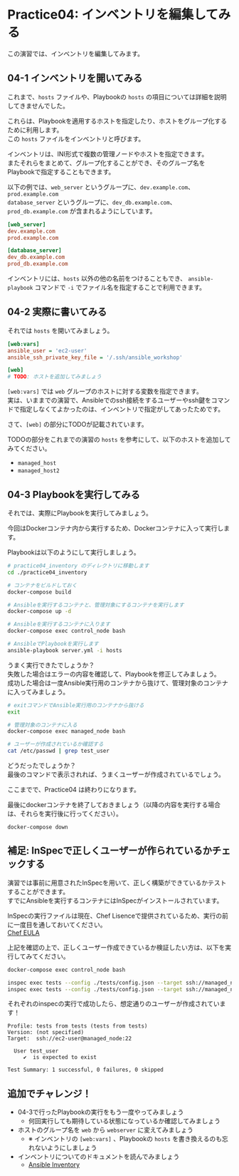 # Practice04: インベントリを編集してみる

この演習では、インベントリを編集してみます。

## 04-1 インベントリを開いてみる

これまで、`hosts` ファイルや、Playbookの `hosts` の項目については詳細を説明してきませんでした。

これらは、Playbookを適用するホストを指定したり、ホストをグループ化するために利用します。  
この `hosts` ファイルをインベントリと呼びます。

インベントリは、INI形式で複数の管理ノードやホストを指定できます。  
またそれらをまとめて、グループ化することができ、そのグループ名をPlaybookで指定することもできます。

以下の例では、`web_server` というグループに、`dev.example.com`、`prod.example.com`  
`database_server` というグループに、`dev_db.example.com`、`prod_db.example.com` が含まれるようにしています。

```ini
[web_server]
dev.example.com
prod.example.com

[database_server]
dev_db.example.com
prod_db.example.com
```

インベントリには、`hosts` 以外の他の名前をつけることもでき、 `ansible-playbook` コマンドで `-i` でファイル名を指定することで利用できます。

## 04-2 実際に書いてみる

それでは `hosts` を開いてみましょう。

```ini
[web:vars]
ansible_user = 'ec2-user'
ansible_ssh_private_key_file = '/.ssh/ansible_workshop'

[web]
# TODO: ホストを追加してみましょう
```

`[web:vars]` では `web` グループのホストに対する変数を指定できます。  
実は、いままでの演習で、Ansibleでのssh接続をするユーザーやssh鍵をコマンドで指定しなくてよかったのは、インベントリで指定がしてあったためです。

さて、`[web]` の部分にTODOが記載されています。  

TODOの部分をこれまでの演習の `hosts` を参考にして、以下のホストを追加してみてください。

* `managed_host`
* `managed_host2`

## 04-3 Playbookを実行してみる

それでは、実際にPlaybookを実行してみましょう。

今回はDockerコンテナ内から実行するため、Dockerコンテナに入って実行します。

Playbookは以下のようにして実行しましょう。

```sh
# practice04_inventory のディレクトリに移動します
cd ./practice04_inventory

# コンテナをビルドしておく
docker-compose build

# Ansibleを実行するコンテナと、管理対象にするコンテナを実行します
docker-compose up -d

# Ansibleを実行するコンテナに入ります
docker-compose exec control_node bash

# AnsibleでPlaybookを実行します
ansible-playbook server.yml -i hosts
```

うまく実行できたでしょうか？  
失敗した場合はエラーの内容を確認して、Playbookを修正してみましょう。  
成功した場合は一度Ansible実行用のコンテナから抜けて、管理対象のコンテナに入ってみましょう。

```sh
# exitコマンドでAnsible実行用のコンテナから抜ける
exit

# 管理対象のコンテナに入る
docker-compose exec managed_node bash

# ユーザーが作成されているか確認する
cat /etc/passwd | grep test_user
```

どうだったでしょうか？  
最後のコマンドで表示されれば、うまくユーザーが作成されているでしょう。

ここまでで、Practice04 は終わりになります。

最後にdockerコンテナを終了しておきましょう（以降の内容を実行する場合は、それらを実行後に行ってください）。

```
docker-compose down
```

## 補足: InSpecで正しくユーザーが作られているかチェックする

演習では事前に用意されたInSpecを用いて、正しく構築ができているかテストすることができます。  
すでにAnsibleを実行するコンテナにはInSpecがインストールされています。

InSpecの実行ファイルは現在、Chef Lisenceで提供されているため、実行の前に一度目を通しておいてください。  
[Chef EULA](https://www.chef.io/end-user-license-agreement)

上記を確認の上で、正しくユーザー作成できているか検証したい方は、以下を実行してみてください。

```sh
docker-compose exec control_node bash

inspec exec tests --config ./tests/config.json --target ssh://managed_node
inspec exec tests --config ./tests/config.json --target ssh://managed_node2
```

それぞれのinspecの実行で成功したら、想定通りのユーザーが作成されています！

```
Profile: tests from tests (tests from tests)
Version: (not specified)
Target:  ssh://ec2-user@managed_node:22

  User test_user
     ✔  is expected to exist

Test Summary: 1 successful, 0 failures, 0 skipped
```

## 追加でチャレンジ！

* 04-3で行ったPlaybookの実行をもう一度やってみましょう
  * 何回実行しても期待している状態になっているか確認してみましょう
* ホストのグループ名を `web` から `webserver` に変えてみましょう
  * ※ インベントリの `[web:vars]` 、Playbookの `hosts` を書き換えるのも忘れないようにしましょう
* インベントリについてのドキュメントを読んでみましょう
  * [Ansible Inventory](https://docs.ansible.com/ansible/latest/user_guide/intro_inventory.html)